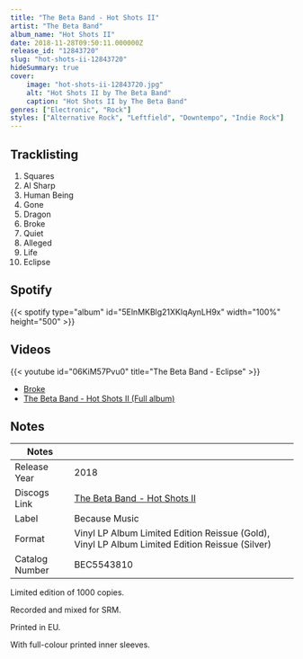 ```yaml
---
title: "The Beta Band - Hot Shots II"
artist: "The Beta Band"
album_name: "Hot Shots II"
date: 2018-11-28T09:50:11.000000Z
release_id: "12843720"
slug: "hot-shots-ii-12843720"
hideSummary: true
cover:
    image: "hot-shots-ii-12843720.jpg"
    alt: "Hot Shots II by The Beta Band"
    caption: "Hot Shots II by The Beta Band"
genres: ["Electronic", "Rock"]
styles: ["Alternative Rock", "Leftfield", "Downtempo", "Indie Rock"]
---
```


## Tracklisting
1. Squares
2. Al Sharp
3. Human Being
4. Gone
5. Dragon
6. Broke
7. Quiet
8. Alleged
9. Life
10. Eclipse


## Spotify
{{< spotify type="album" id="5ElnMKBlg21XKlqAynLH9x" width="100%" height="500" >}}



## Videos
{{< youtube id="06KiM57Pvu0" title="The Beta Band - Eclipse" >}}
- [Broke](https://www.youtube.com/watch?v=kB81YHKYDdI)
- [The Beta Band - Hot Shots II  (Full album)](https://www.youtube.com/watch?v=O7rjG--0oqU)

## Notes
| Notes          |             |
| ---------------| ----------- |
| Release Year   | 2018 |
| Discogs Link   | [The Beta Band - Hot Shots II](https://www.discogs.com/release/12843720-The-Beta-Band-Hot-Shots-II) |
| Label          | Because Music |
| Format         | Vinyl LP Album Limited Edition Reissue (Gold), Vinyl LP Album Limited Edition Reissue (Silver) |
| Catalog Number | BEC5543810 |

Limited edition of 1000 copies.

Recorded and mixed for SRM.

Printed in EU.

With full-colour printed inner sleeves.

